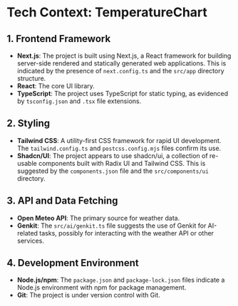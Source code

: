# Tech Context: TemperatureChart

## 1. Frontend Framework

- **Next.js**: The project is built using Next.js, a React framework for building server-side rendered and statically generated web applications. This is indicated by the presence of `next.config.ts` and the `src/app` directory structure.
- **React**: The core UI library.
- **TypeScript**: The project uses TypeScript for static typing, as evidenced by `tsconfig.json` and `.tsx` file extensions.

## 2. Styling

- **Tailwind CSS**: A utility-first CSS framework for rapid UI development. The `tailwind.config.ts` and `postcss.config.mjs` files confirm its use.
- **Shadcn/UI**: The project appears to use shadcn/ui, a collection of re-usable components built with Radix UI and Tailwind CSS. This is suggested by the `components.json` file and the `src/components/ui` directory.

## 3. API and Data Fetching

- **Open Meteo API**: The primary source for weather data.
- **Genkit**: The `src/ai/genkit.ts` file suggests the use of Genkit for AI-related tasks, possibly for interacting with the weather API or other services.

## 4. Development Environment

- **Node.js/npm**: The `package.json` and `package-lock.json` files indicate a Node.js environment with npm for package management.
- **Git**: The project is under version control with Git.
